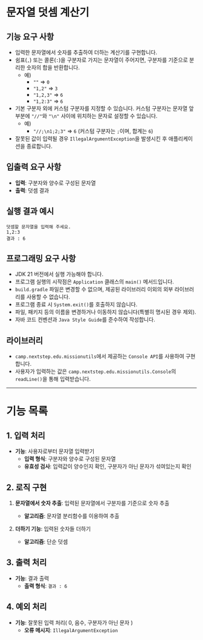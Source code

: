 # 문자열 덧셈 계산기

## 기능 요구 사항
- 입력한 문자열에서 숫자를 추출하여 더하는 계산기를 구현합니다.
- 쉼표(`,`) 또는 콜론(`:`)을 구분자로 가지는 문자열이 주어지면, 구분자를 기준으로 분리한 숫자의 합을 반환합니다.
  - 예) 
    - `""` => `0`
    - `"1,2"` => `3`
    - `"1,2,3"` => `6`
    - `"1,2:3"` => `6`
- 기본 구분자 외에 커스텀 구분자를 지정할 수 있습니다. 커스텀 구분자는 문자열 앞부분에 `"//"`와 `"\n"` 사이에 위치하는 문자로 설정할 수 있습니다.
  - 예) 
    - `"//;\n1;2;3"` => `6` (커스텀 구분자는 `;`이며, 합계는 `6`)
- 잘못된 값이 입력될 경우 `IllegalArgumentException`을 발생시킨 후 애플리케이션을 종료합니다.

## 입출력 요구 사항
- **입력**: 구분자와 양수로 구성된 문자열
- **출력**: 덧셈 결과

## 실행 결과 예시
```plaintext
덧셈할 문자열을 입력해 주세요.
1,2:3
결과 : 6
```

## 프로그래밍 요구 사항
- JDK 21 버전에서 실행 가능해야 합니다.
- 프로그램 실행의 시작점은 `Application` 클래스의 `main()` 메서드입니다.
- `build.gradle` 파일은 변경할 수 없으며, 제공된 라이브러리 이외의 외부 라이브러리를 사용할 수 없습니다.
- 프로그램 종료 시 `System.exit()`를 호출하지 않습니다.
- 파일, 패키지 등의 이름을 변경하거나 이동하지 않습니다(특별히 명시된 경우 제외).
- 자바 코드 컨벤션과 `Java Style Guide`를 준수하여 작성합니다.
## 라이브러리
- `camp.nextstep.edu.missionutils`에서 제공하는 `Console API`를 사용하여 구현합니다.
- 사용자가 입력하는 값은 `camp.nextstep.edu.missionutils.Console`의 `readLine()`을 통해 입력받습니다.

---

# 기능 목록

## 1. 입력 처리
- **기능**: 사용자로부터 문자열 입력받기
  - **입력 형식**: 구분자와 양수로 구성된 문자열
  - **유효성 검사**: 입력값이 양수인지 확인, 구분자가 아닌 문자가 섞여있는지 확인 

## 2. 로직 구현
1. **문자열에서 숫자 추출**: 입력된 문자열에서 구분자를 기준으로 숫자 추출
   - **알고리즘**: 문자열 분리함수를 이용하여 추출

2. **더하기 기능**: 입력된 숫자들 더하기
   - **알고리즘**: 단순 덧셈

## 3. 출력 처리
- **기능**: 결과 출력
  - **출력 형식**: `결과 : 6`

## 4. 예외 처리
- **기능**: 잘못된 입력 처리( 0, 음수, 구분자가 아닌 문자 )
  - **오류 메시지**: `IllegalArgumentException`
